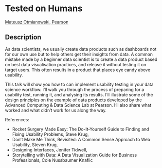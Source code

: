 # Tested on Humans

[Mateusz	Otmianowski,	Pearson]()

## Description

As data scientists, we usually create data products such as dashboards not for our own use but to help others get their insights from data. A common mistake made by a beginner data scientist is to create a data product based on best data visualisation practices, and release it without testing it on target users. This often results in a product that places eye candy above usability.

This talk will show you how to can implement usability testing in your data science workflow. I’ll walk you through the process of preparing for a usability test, running it, and analysing its results. I'll illustrate some of the design principles on the example of data products developed by the Advanced Computing & Data Science Lab at Pearson. I’ll also share what worked and what didn’t work for us along the way.

References:
- Rocket Surgery Made Easy: The Do-It-Yourself Guide to Finding and Fixing Usability Problems, Steve Krug,
- Don’t Make Me Think, Revisited: A Common Sense Approach to Web Usability, Steven Krug,
- Designing Interfaces, Jenifer Tidwell,
- Storytelling with Data: A Data Visualization Guide for Business Professionals, Cole Nussbaumer Knaflic
